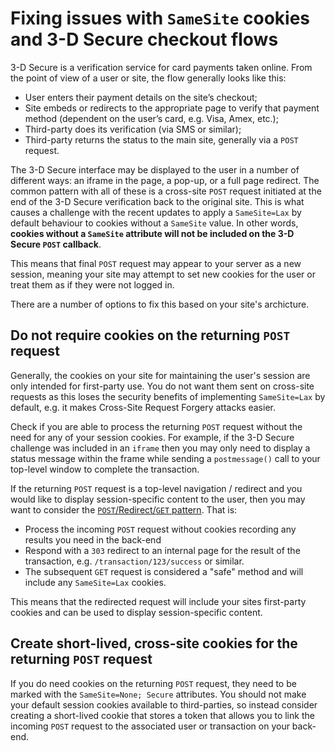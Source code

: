 <!--
 Copyright 2020 Google Inc.

 Licensed under the Apache License, Version 2.0 (the "License");
 you may not use this file except in compliance with the License.
 You may obtain a copy of the License at

     http://www.apache.org/licenses/LICENSE-2.0

 Unless required by applicable law or agreed to in writing, software
 distributed under the License is distributed on an "AS IS" BASIS,
 WITHOUT WARRANTIES OR CONDITIONS OF ANY KIND, either express or implied.
 See the License for the specific language governing permissions and
 limitations under the License.
-->

# Fixing issues with `SameSite` cookies and 3-D Secure checkout flows

3-D Secure is a verification service for card payments taken online. From the point of view of a user or site, the flow generally looks like this:

 * User enters their payment details on the site’s checkout;
 * Site embeds or redirects to the appropriate page to verify that payment method (dependent on the user’s card, e.g. Visa, Amex, etc.);
 * Third-party does its verification (via SMS or similar);
 * Third-party returns the status to the main site, generally via a `POST` request.

The 3-D Secure interface may be displayed to the user in a number of different ways: an iframe in the page, a pop-up, or a full page redirect. The common pattern with all of these is a cross-site `POST` request initiated at the end of the 3-D Secure verification back to the original site. This is what causes a challenge with the recent updates to apply a `SameSite=Lax` by default behaviour to cookies without a `SameSite` value. In other words, **cookies without a `SameSite` attribute will not be included on the 3-D Secure `POST` callback**.

This means that final `POST` request may appear to your server as a new session, meaning your site may attempt to set new cookies for the user or treat them as if they were not logged in.

There are a number of options to fix this based on your site's archicture.

## Do not require cookies on the returning `POST` request

Generally, the cookies on your site for maintaining the user's session are only intended for first-party use. You do not want them sent on cross-site requests as this loses the security benefits of implementing `SameSite=Lax` by default, e.g. it makes Cross-Site Request Forgery attacks easier.

Check if you are able to process the returning `POST` request without the need for any of your session cookies. For example, if the 3-D Secure challenge was included in an `iframe` then you may only need to display a status message within the frame while sending a `postmessage()` call to your top-level window to complete the transaction.

If the returning `POST` request is a top-level navigation / redirect and you would like to display session-specific content to the user, then you may want to consider the [`POST`/Redirect/`GET` pattern](https://en.wikipedia.org/wiki/Post/Redirect/Get). That is:

 * Process the incoming `POST` request without cookies recording any results you need in the back-end
 * Respond with a `303` redirect to an internal page for the result of the transaction, e.g. `/transaction/123/success` or similar.
 * The subsequent `GET` request is considered a "safe" method and will include any `SameSite=Lax` cookies.

This means that the redirected request will include your sites first-party cookies and can be used to display session-specific content.

## Create short-lived, cross-site cookies for the returning `POST` request

If you do need cookies on the returning `POST` request, they need to be marked with the `SameSite=None; Secure` attributes. You should not make your default session cookies available to third-parties, so instead consider creating a short-lived cookie that stores a token that allows you to link the incoming `POST` request to the associated user or transaction on your back-end.
